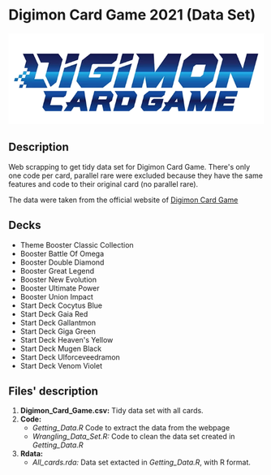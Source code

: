 # Digimon Card Game 2021 (Data Set)
![](Logo/digimoncardgamelogo.png)

## Description
Web scrapping to get tidy data set for Digimon Card Game. There's only one code per card, parallel rare were excluded because they have the same features and code to their original card (no parallel rare).   

The data were taken from the official website of [Digimon Card Game](https://en.digimoncard.com/cardlist/?search=true&category=508101)

## Decks
 - Theme Booster Classic Collection
 - Booster Battle Of Omega        
 - Booster Double Diamond         
 - Booster Great Legend           
 - Booster New Evolution          
 - Booster Ultimate Power         
 - Booster Union Impact          
 - Start Deck Cocytus Blue        
 - Start Deck Gaia Red           
 - Start Deck Gallantmon          
 - Start Deck Giga Green       
 - Start Deck Heaven's Yellow     
 - Start Deck Mugen Black         
 - Start Deck Ulforceveedramon    
 - Start Deck Venom Violet        

## Files' description
1. **Digimon_Card_Game.csv:** Tidy data set with all cards. 
2. **Code:** 
   - *Getting_Data.R* Code to extract the data from the webpage
   - *Wrangling_Data_Set.R:* Code to clean the data set created in *Getting_Data.R*
3. **Rdata:**
   - *All_cards.rda:* Data set extacted in *Getting_Data.R*, with R format. 

